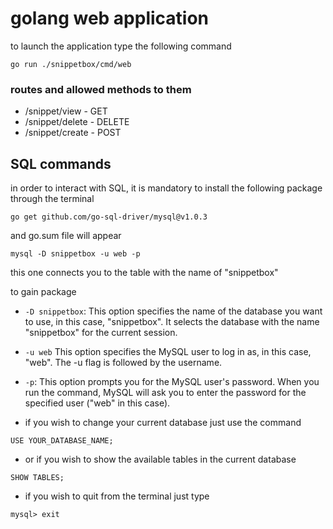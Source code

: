 # golang web application

to launch the application type the following command

```
go run ./snippetbox/cmd/web
```

### routes and allowed methods to them

- /snippet/view - GET 
- /snippet/delete - DELETE
- /snippet/create - POST

## SQL commands

in order to interact with SQL, it is mandatory to install the following package through the terminal 

```
go get github.com/go-sql-driver/mysql@v1.0.3
```

and go.sum file will appear

```
mysql -D snippetbox -u web -p
```
this one connects you to the table with the name of "snippetbox"

to gain package

- `-D snippetbox`: This option specifies the name of the database you want to use, in this case, "snippetbox". It selects the database with the name "snippetbox" for the current session.
- `-u web` This option specifies the MySQL user to log in as, in this case, "web". The -u flag is followed by the username.
- `-p`: This option prompts you for the MySQL user's password. When you run the command, MySQL will ask you to enter the password for the specified user ("web" in this case).

 - if you wish to change your current database just use the command 

```
USE YOUR_DATABASE_NAME;
```

- or if you wish to show the available tables in the current database

```
SHOW TABLES;
```

- if you wish to quit from the terminal just type
```
mysql> exit
```
